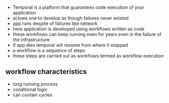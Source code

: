 - Temporal is a platform that guarantees code execution of your application
- al;lows one to develop as though failures never existed
- app runs despite of failures like network
- here application is developed using workflows written as code
- these workflows can keep running even for years even in the failure of the infrastructure
- if app dies temporal will resume from where it stopped
- a workflow is a sequence of steps
- these steps are carried out as workflows termed as workflow execution

 ## workflow characteristics
- long running process
- conditional logic
- can contain cycles